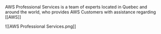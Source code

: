 
AWS Professional Services is a team of experts located in Quebec and around the world, who provides AWS Customers with assistance regarding [[AWS]]

![[AWS Professional Services.png]]